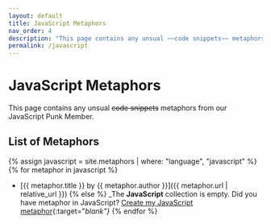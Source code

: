 ```yaml
---
layout: default
title: JavaScript Metaphors
nav_order: 4
description: "This page contains any unsual ~~code snippets~~ metaphors from our JavaScript Punk Member."
permalink: /javascript
---
```

# JavaScript Metaphors

This page contains any unsual ~~code snippets~~ metaphors from our JavaScript Punk Member.

## List of Metaphors
{% assign javascript = site.metaphors | where: "language", "javascript" %}
{% for metaphor in javascript %}
- [{{ metaphor.title }} by {{ metaphor.author }}]({{ metaphor.url | relative_url }})
{% else %}
  _The **JavaScript** collection is empty. Did you have metaphor in JavaScript? [Create my JavaScript metaphor](https://github.com/StreetCommunityProgrammer/metaphore/issues/new?assignees=&labels=metaphore&template=metaphore_request.yml&title=Add+%5BMETAPHORE+NAME%5D){:target="_blank"}_
{% endfor %}